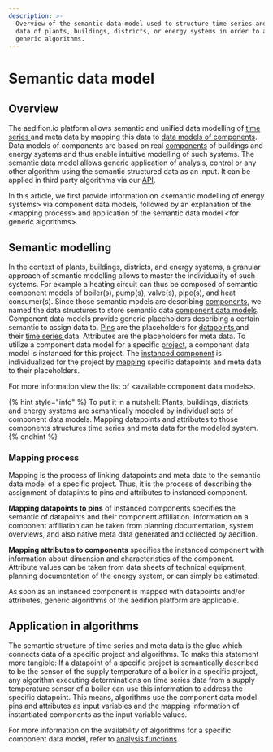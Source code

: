 ```yaml
---
description: >-
  Overview of the semantic data model used to structure time series and meta
  data of plants, buildings, districts, or energy systems in order to apply
  generic algorithms.
---
```


# Semantic data model

## Overview

The aedifion.io platform allows semantic and unified data modelling of [time series ](https://docs.aedifion.io/docs/glossary#time-series)and meta data by mapping this data to [data models of components](https://docs.aedifion.io/docs/glossary#component-data-model). Data models of components are based on real [components](https://docs.aedifion.io/docs/glossary#component) of buildings and energy systems and thus enable intuitive modelling of such systems. The semantic data model allows generic application of analysis, control or any other algorithm using the semantic structured data as an input. It can be applied in third party algorithms via our [API](https://docs.aedifion.io/docs/aedifion.io/apis).

In this article, we first provide information on &lt;semantic modelling of energy systems&gt; via component data models, followed by an explanation of the &lt;mapping process&gt; and application of the semantic data model  &lt;for generic algorithms&gt;.

## Semantic modelling

In the context of plants, buildings, districts, and energy systems, a granular approach of semantic modelling allows to master the individuality of such systems. For example a heating circuit can thus be composed of semantic component models of boiler\(s\), pump\(s\), valve\(s\), pipe\(s\), and heat consumer\(s\). Since those semantic models are describing [components](https://docs.aedifion.io/docs/glossary#component), we named the data structures to store semantic data [component data models](https://docs.aedifion.io/docs/glossary#component-data-model). Component data models provide generic placeholders describing a certain semantic to assign data to. [Pins](https://docs.aedifion.io/docs/glossary#pin) are the placeholders for [datapoints ](https://docs.aedifion.io/docs/glossary#datapoint)and their [time series ](https://docs.aedifion.io/docs/glossary#time-series)data. Attributes are the placeholders for meta data. To utilize a component data model for a specific [project](https://docs.aedifion.io/docs/glossary#project), a component data model is instanced for this project. The [instanced component](https://docs.aedifion.io/docs/glossary#instanced-component) is individualized for the project by [mapping](https://docs.aedifion.io/docs/glossary#mapping) specific datapoints and meta data to their placeholders.

For more information view the list of &lt;available component data models&gt;.

{% hint style="info" %}
To put it in a nutshell: Plants, buildings, districts, and energy systems are semantically modeled by individual sets of component data models. Mapping datapoints and attributes to those components structures time series and meta data for the modeled system.
{% endhint %}

### Mapping process

Mapping is the process of linking datapoints and meta data to the semantic data model of a specific project. Thus, it is the process of describing the assignment of datapints to pins and attributes to instanced component.

**Mapping datapoints to pins** of instanced components specifies the semantic of datapoints and their component affiliation. Information on a component affiliation can be taken from planning documentation, system overviews, and also native meta data generated and collected by aedifion.

**Mapping attributes to components** specifies the instanced component with information about dimension and characteristics of the component. Attribute values can be taken from data sheets of technical equipment, planning documentation of the energy system, or can simply be estimated.

As soon as an instanced component is mapped with datapoints and/or attributes, generic algorithms of the aedifion platform are applicable.

## Application in algorithms

The semantic structure of time series and meta data is the glue which connects data of a specific project and algorithms. To make this statement more tangible: If a datapoint of a specific project is semantically described to be the sensor of the supply temperature of a boiler in a specific project, any algorithm executing determinations on time series data from a supply temperature sensor of a boiler can use this information to address the specific datapoint. This means, algorithms use the component data model pins and attributes as input variables and the mapping information of instantiated components as the input variable values.

For more information on the availability of algorithms for a specific component data model, refer to [analysis functions](https://docs.aedifion.io/docs/engineers/specifications/analytics).

